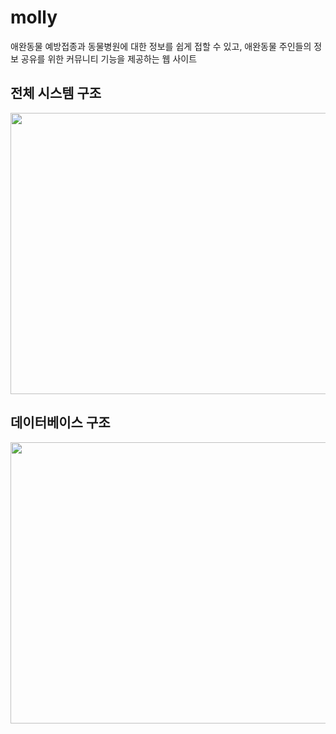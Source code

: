 # molly
애완동물 예방접종과 동물병원에 대한 정보를 쉽게 접할 수 있고, 애완동물 주인들의 정보 공유를 위한 커뮤니티 기능을 제공하는 웹 사이트


## 전체 시스템 구조
<p align="center"><img src="https://user-images.githubusercontent.com/97449471/232280029-59eebf27-43aa-4687-805d-875ca19097df.png" width=700 height=450 /></p>

## 데이터베이스 구조
<p align="center"><img src="https://user-images.githubusercontent.com/97449471/232280244-0a2fa581-ef1b-4ec7-b0e6-99ea2658a30c.png" width=700 height=450 /></p>

